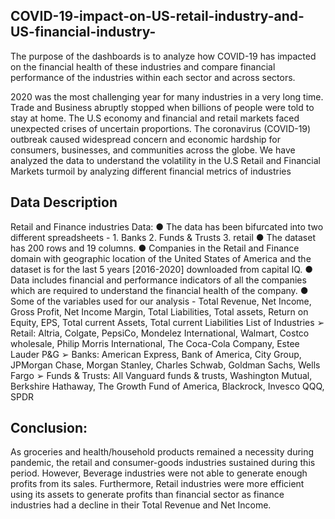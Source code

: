 ## COVID-19-impact-on-US-retail-industry-and-US-financial-industry-
The purpose of the dashboards is to analyze how COVID-19 has impacted on the financial health of these industries and compare financial performance of the industries within each sector and across sectors. 

2020 was the most challenging year for many industries in a very long time. Trade and Business abruptly stopped when billions of people were told to stay at home. The U.S economy and financial and retail markets faced unexpected crises of uncertain proportions. The coronavirus (COVID-19) outbreak caused widespread concern and economic hardship for consumers, businesses, and communities across the globe. We have analyzed the data to understand the volatility in the U.S Retail and Financial Markets turmoil by analyzing different financial metrics of industries 

## Data Description
Retail and Finance industries Data:
●	The data has been bifurcated into two different spreadsheets - 1. Banks 2. Funds & Trusts 3. retail
●	The dataset has 200 rows and 19 columns.
●	Companies in the Retail and Finance domain with geographic location of the United States of America and the dataset is for the last 5 years [2016-2020] downloaded from capital IQ.
●	Data includes financial and performance indicators of all the companies which are required to understand the financial health of the company. 
●	Some of the variables used for our analysis - 
Total Revenue, Net Income, Gross Profit, Net Income Margin, Total Liabilities, Total assets, Return on Equity, EPS, Total current Assets, Total current Liabilities
List of Industries 
➢	Retail: Altria, Colgate, PepsiCo, Mondelez International, Walmart, Costco wholesale, Philip Morris International, The Coca-Cola Company, Estee Lauder   P&G
➢	Banks: American Express, Bank of America, City Group, JPMorgan Chase, Morgan Stanley, Charles Schwab, Goldman Sachs, Wells Fargo
➢	Funds & Trusts: All Vanguard funds & trusts, Washington Mutual, Berkshire Hathaway, The Growth Fund of America, Blackrock, Invesco QQQ, SPDR

## Conclusion:
As groceries and health/household products remained a necessity during pandemic, the retail and consumer-goods industries sustained during this period. However, Beverage industries were not able to generate enough profits from its sales. Furthermore, Retail industries were more efficient using its assets to generate profits than financial sector as finance industries had a decline in their Total Revenue and Net Income.

